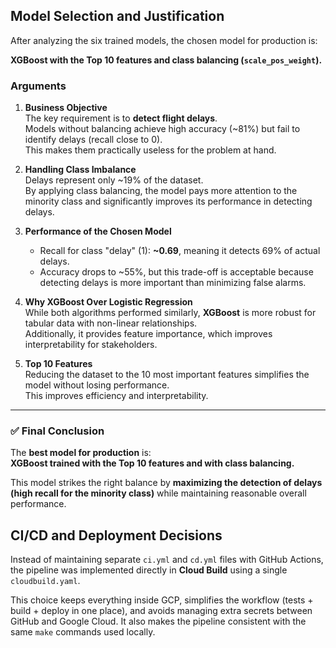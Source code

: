 ## Model Selection and Justification

After analyzing the six trained models, the chosen model for production is:

**XGBoost with the Top 10 features and class balancing (`scale_pos_weight`).**

### Arguments

1. **Business Objective**  
   The key requirement is to **detect flight delays**.  
   Models without balancing achieve high accuracy (~81%) but fail to identify delays (recall close to 0).  
   This makes them practically useless for the problem at hand.  

2. **Handling Class Imbalance**  
   Delays represent only ~19% of the dataset.  
   By applying class balancing, the model pays more attention to the minority class and significantly improves its performance in detecting delays.  

3. **Performance of the Chosen Model**  
   - Recall for class "delay" (1): **~0.69**, meaning it detects 69% of actual delays.  
   - Accuracy drops to ~55%, but this trade-off is acceptable because detecting delays is more important than minimizing false alarms.  

4. **Why XGBoost Over Logistic Regression**  
   While both algorithms performed similarly, **XGBoost** is more robust for tabular data with non-linear relationships.  
   Additionally, it provides feature importance, which improves interpretability for stakeholders.  

5. **Top 10 Features**  
   Reducing the dataset to the 10 most important features simplifies the model without losing performance.  
   This improves efficiency and interpretability.  

---

### ✅ Final Conclusion
The **best model for production** is:  
**XGBoost trained with the Top 10 features and with class balancing.**

This model strikes the right balance by **maximizing the detection of delays (high recall for the minority class)** while maintaining reasonable overall performance.

## CI/CD and Deployment Decisions

Instead of maintaining separate `ci.yml` and `cd.yml` files with GitHub Actions, the pipeline was implemented directly in **Cloud Build** using a single `cloudbuild.yaml`.  

This choice keeps everything inside GCP, simplifies the workflow (tests + build + deploy in one place), and avoids managing extra secrets between GitHub and Google Cloud. It also makes the pipeline consistent with the same `make` commands used locally.
